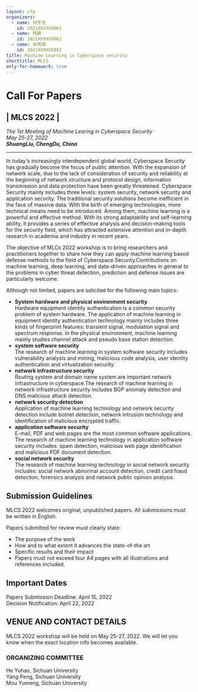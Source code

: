 ```yaml
---
layout: cfp
organizers:
  - name: 何宇浩
    id: 2021XXXXXX061
  - name: 杨鹏
    id: 2021XXXXXX063
  - name: 牟雨萌
    id: 2021XXXXXX042
title: Machine Learning in Cyberspace security
shorttitle: MLCS
only-for-homework: true
---
```


# Call For Papers
## __| MLCS 2022 |__
  
_The 1st Meeting of Machine Learing in Cyberspace Security  
May 25-27, 2022_  
___ShuangLiu, ChengDu, China___

---

In today's increasingly interdependent global world, Cyberspace Security has gradually become the focus of public attention. With the expansion of network scale, due to the lack of consideration of security and reliability at the beginning of network structure and protocol design, information transmission and data protection have been greatly threatened. Cyberspace Security mainly includes three levels: system security, network security and application security. The traditional security solutions become inefficient in the face of massive data. With the birth of emerging technologies, more technical means need to be introduced. Among them, machine learning is a powerful and effective method. With its strong adaptability and self-learning ability, it provides a series of effective analysis and decision-making tools for the security field, which has attracted extensive attention and in-depth research in academia and industry in recent years.  

The objective of MLCs 2022 workshop is to bring researchers and practitioners together to share how they can apply machine learning based defense methods to the field of Cyberspace Security.Contributions on machine learning, deep learning, and data-driven approaches in general to the problems in cyber threat detection, prediction and defense issues are particularly welcome.  

Although not limited, papers are solicited for the following main topics:

+ __System hardware and physical environment security__  
Hardware equipment identity authentication is a common security problem of system hardware. The application of machine learning in equipment identity authentication technology mainly includes three kinds of fingerprint features: transient signal, modulation signal and spectrum response. In the physical environment, machine learning mainly studies channel attack and pseudo base station detection.
+ __system software security__  
The research of machine learning in system software security includes vulnerability analysis and mining, malicious code analysis, user identity authentication and virtualization security.
+ __network infrastructure security__  
Routing system and domain name system are important network infrastructure in cyberspace.The research of machine learning in network infrastructure security includes BGP anomaly detection and DNS malicious attack detection.
+ __network security detection__  
Application of machine learning technology and network security detection include botnet detection, network intrusion technology and identification of malicious encrypted traffic.
+ __application software security__  
E-mail, PDF and web pages are the most common software applications. The research of machine learning technology in application software security includes: spam detection, malicious web page identification and malicious PDF document detection.
+ __social network security__  
The research of machine learning technology in social network security includes: social network abnormal account detection, credit card fraud detection, forensics analysis and network public opinion analysis.

## __Submission Guidelines__

MLCS 2022 welcomes original, unpublished papers. All submissions must be written in English.  

Papers submitted for review must clearly state: 

+ The purpose of the work
+ How and to what extent it advances the state-of-the art 
+ Specific results and their impact
+ Papers must not exceed four A4 pages with all illustrations and references included.

## __Important Dates__

Papers Submission Deadline: April 15, 2022  
Decision Notification: April 22, 2022

## __VENUE AND CONTACT DETAILS__
 
MLCS 2022 workshop will be held on May 25-27, 2022. We will let you know when the exact location info becomes available.

### __ORGANIZING COMMITTEE__

He Yuhao, Sichuan University  
Yang Peng, Sichuan University  
Mou Yumeng, Sichuan University
